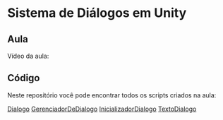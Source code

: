 # Sistema de Diálogos em Unity

## Aula

Vídeo da aula:

## Código

Neste repositório você pode encontrar todos os scripts criados na aula:

[Dialogo](Dialogo.cs)
[GerenciadorDeDialogo](GerenciadorDeDialogo.cs)
[InicializadorDialogo](InicializadorDialogo.cs)
[TextoDialogo](TextoDialogo.cs)
